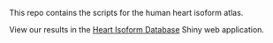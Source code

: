 This repo contains the scripts for the human heart isoform atlas.

View our results in the [Heart Isoform Database](https://gaolabtools.shinyapps.io/heart-isoform-database/) Shiny web application.
